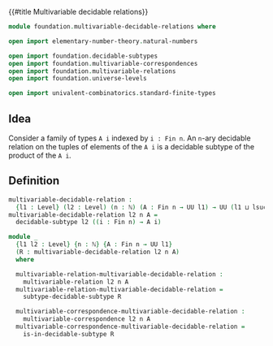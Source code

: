 {{#title  Multivariable decidable relations}}

```agda
module foundation.multivariable-decidable-relations where

open import elementary-number-theory.natural-numbers

open import foundation.decidable-subtypes
open import foundation.multivariable-correspondences
open import foundation.multivariable-relations
open import foundation.universe-levels

open import univalent-combinatorics.standard-finite-types
```

## Idea

Consider a family of types `A i` indexed by `i : Fin n`. An `n`-ary decidable relation on the tuples of elements of the `A i` is a decidable subtype of the product of the `A i`.

## Definition

```agda
multivariable-decidable-relation :
  {l1 : Level} (l2 : Level) (n : ℕ) (A : Fin n → UU l1) → UU (l1 ⊔ lsuc l2)
multivariable-decidable-relation l2 n A =
  decidable-subtype l2 ((i : Fin n) → A i)

module _
  {l1 l2 : Level} {n : ℕ} {A : Fin n → UU l1}
  (R : multivariable-decidable-relation l2 n A)
  where

  multivariable-relation-multivariable-decidable-relation :
    multivariable-relation l2 n A
  multivariable-relation-multivariable-decidable-relation =
    subtype-decidable-subtype R

  multivariable-correspondence-multivariable-decidable-relation :
    multivariable-correspondence l2 n A
  multivariable-correspondence-multivariable-decidable-relation =
    is-in-decidable-subtype R
```
